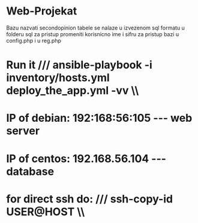 # Web-Projekat
Bazu nazvati secondopinion
tabele se nalaze u izvezenom sql formatu u folderu sql
za pristup promeniti korisnicno ime i sifru za pristup bazi u config.php i u reg.php

# Run it /// ansible-playbook -i inventory/hosts.yml deploy_the_app.yml -vv \\\
# IP of debian: 192:168:56:105  --- web server
# IP of centos: 192.168.56.104  --- database
# for direct ssh do: /// ssh-copy-id USER@HOST \\\
